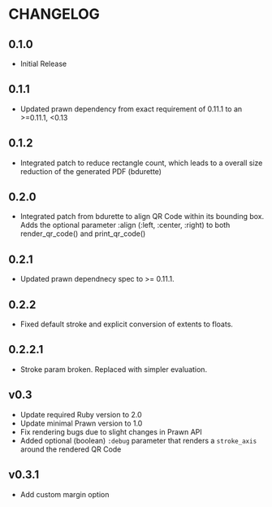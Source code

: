 # CHANGELOG

## 0.1.0

* Initial Release

## 0.1.1

* Updated prawn dependency from exact requirement of 0.11.1 to an >=0.11.1, <0.13

## 0.1.2

* Integrated patch to reduce rectangle count, which leads to a overall size reduction
of the generated PDF (bdurette)

## 0.2.0

* Integrated patch from bdurette to align QR Code within its bounding box.
  Adds the optional parameter :align (:left, :center, :right) to both
  render_qr_code() and print_qr_code()

## 0.2.1

* Updated prawn dependnecy spec to >= 0.11.1.

## 0.2.2

* Fixed default stroke and explicit conversion of extents to floats.

## 0.2.2.1

* Stroke param broken. Replaced with simpler evaluation.

## v0.3

* Update required Ruby version to 2.0
* Update minimal Prawn version to 1.0
* Fix rendering bugs due to slight changes in Prawn API
* Added optional (boolean) `:debug` parameter that renders a `stroke_axis` around the rendered QR Code

## v0.3.1

* Add custom margin option
